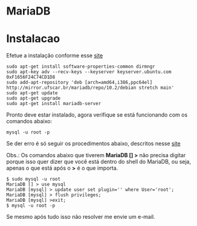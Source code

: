 # MariaDB

# Instalacao

Efetue a instalação conforme esse [site](https://downloads.mariadb.org/mariadb/repositories/#mirror=UFSCar&distro=Debian&distro_release=stretch--stretch&version=10.2)
<!-- language: shell -->
    sudo apt-get install software-properties-common dirmngr
    sudo apt-key adv --recv-keys --keyserver keyserver.ubuntu.com 0xF1656F24C74CD1D8
    sudo add-apt-repository 'deb [arch=amd64,i386,ppc64el] http://mirror.ufscar.br/mariadb/repo/10.2/debian stretch main'
    sudo apt-get update
    sudo apt-get upgrade
    sudo apt-get install mariadb-server
<!-- language: shell -->

Pronto deve estar instalado, agora verifique se está funcionando com os comandos abaixo:
<!-- language: shell -->
    mysql -u root -p
<!-- language: shell -->

Se der erro é só seguir os procedimentos abaixo, descritos nesse [site](https://elias.praciano.com/2017/07/como-resolver-o-erro-1698-de-acesso-negado-no-mysql-e-mariadb/)

Obs.: Os comandos abaixo que tiverem **MariaDB [] >** não precisa digitar porque isso quer dizer que você está dentro do shell do MariaDB, ou seja, apenas o que está após o **>** é o que importa.

<!-- language: shell -->

    $ sudo mysql -u root 
    MariaDB [] > use mysql
    MariaDB [mysql] > update user set plugin='' where User='root';
    MariaDB [mysql] > flush privileges;
    MariaDB [mysql] >exit;
    $ mysql -u root -p
<!-- language: shell --> 

Se mesmo após tudo isso não resolver me envie um e-mail.
